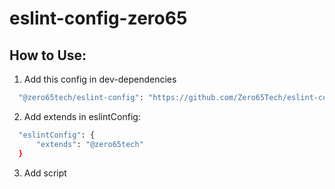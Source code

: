 # eslint-config-zero65

## How to Use:
1. Add this config in dev-dependencies
```bash
  "@zero65tech/eslint-config": "https://github.com/Zero65Tech/eslint-config.git"
```
2. Add extends in eslintConfig:
```bash
  "eslintConfig": {
      "extends": "@zero65tech"
  }
```
3. Add script
